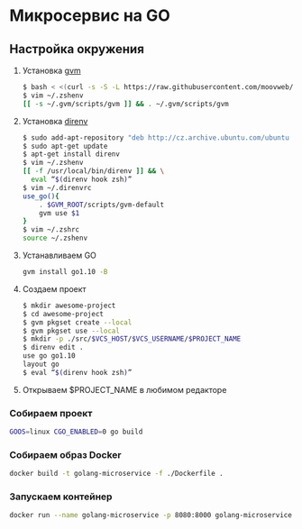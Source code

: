 # Микросервис на GO

## Настройка окружения

1. Установка [gvm](https://github.com/moovweb/gvm)
    ```sh
    $ bash < <(curl -s -S -L https://raw.githubusercontent.com/moovweb/gvm/master/binscripts/gvm-installer)
    $ vim ~/.zshenv
    [[ -s ~/.gvm/scripts/gvm ]] && . ~/.gvm/scripts/gvm
    ```
2. Установка [direnv](https://github.com/direnv/direnv)
    ```sh
    $ sudo add-apt-repository "deb http://cz.archive.ubuntu.com/ubuntu xenial main universe"
    $ sudo apt-get update
    $ apt-get install direnv
    $ vim ~/.zshenv
    [[ -f /usr/local/bin/direnv ]] && \
      eval “$(direnv hook zsh)”
    $ vim ~/.direnvrc
    use_go(){
        . $GVM_ROOT/scripts/gvm-default
        gvm use $1
    }
    $ vim ~/.zshrc
    source ~/.zshenv
    ```
3. Устанавливаем GO
    ```sh
    gvm install go1.10 -B
    ```
4. Создаем проект
    ```sh
    $ mkdir awesome-project
    $ cd awesome-project
    $ gvm pkgset create --local
    $ gvm pkgset use --local
    $ mkdir -p ./src/$VCS_HOST/$VCS_USERNAME/$PROJECT_NAME
    $ direnv edit .
    use go go1.10
    layout go
    $ eval “$(direnv hook zsh)”
    ```
5. Открываем $PROJECT_NAME в любимом редакторе

### Собираем проект

```sh
GOOS=linux CGO_ENABLED=0 go build
```

### Собираем образ Docker

```sh
docker build -t golang-microservice -f ./Dockerfile .
```

### Запускаем контейнер

```sh
docker run --name golang-microservice -p 8080:8000 golang-microservice
```